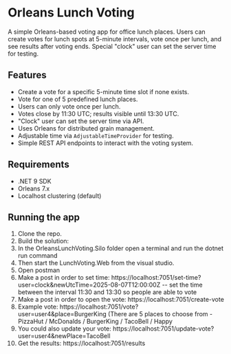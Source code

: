 # Orleans Lunch Voting

A simple Orleans-based voting app for office lunch places. Users can create votes for lunch spots at 5-minute intervals, vote once per lunch, and see results after voting ends. Special "clock" user can set the server time for testing.

## Features

- Create a vote for a specific 5-minute time slot if none exists.
- Vote for one of 5 predefined lunch places.
- Users can only vote once per lunch.
- Votes close by 11:30 UTC; results visible until 13:30 UTC.
- "Clock" user can set the server time via API.
- Uses Orleans for distributed grain management.
- Adjustable time via `AdjustableTimeProvider` for testing.
- Simple REST API endpoints to interact with the voting system.

## Requirements

- .NET 9 SDK
- Orleans 7.x
- Localhost clustering (default)

## Running the app

1. Clone the repo.
2. Build the solution:  
3. In the OrleansLunchVoting.Silo folder open a terminal and run the dotnet run command
4. Then start the LunchVoting.Web from the visual studio.
5. Open postman
6. Make a post in order to set time: https://localhost:7051/set-time?user=clock&newUtcTime=2025-08-07T12:00:00Z --  set the time between the interval 11:30 and 13:30 so people are able to vote
7. Make a post in order to open the vote: https://localhost:7051/create-vote
8. Example vote: https://localhost:7051/vote?user=user4&place=BurgerKing (There are 5 places to choose from - PizzaHut / McDonalds / BurgerKing / TacoBell / Happy
9. You could also update your vote: https://localhost:7051/update-vote?user=user4&newPlace=TacoBell
10. Get the results: https://localhost:7051/results

